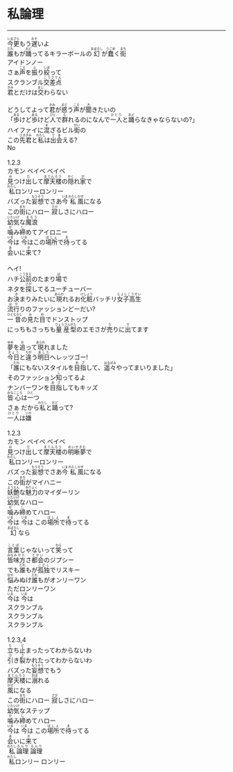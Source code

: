 # 私論理
---
<lyric>
<ruby>今更<rt>いまさら</rt></ruby>もう<ruby>遅<rt>おそ</rt></ruby>いよ<br/>
<ruby>誰<rt>だれ</rt></ruby>もが<ruby>踊<rt>おど</rt></ruby>ってるキラーボールの<ruby>幻<rt>まぼろし</rt></ruby>が<ruby>蠢<rt>うごめ</rt></ruby>く<ruby>街<rt>まち</rt></ruby><br/>
アイドンノー<br/>
さぁ<ruby>声<rt>こえ</rt></ruby>を<ruby>振<rt>ふ</rt></ruby>り<ruby>絞<rt>しぼ</rt></ruby>って<br/>
スクランブル<ruby>交差点<rt>こうさてん</rt></ruby><br/>
<ruby>君<rt>きみ</rt></ruby>とだけは<ruby>交<rt>まじ</rt></ruby>わらない<br/>
<br/>
どうしてよって<ruby>君<rt>きみ</rt></ruby>が<ruby>惑<rt>まど</rt></ruby>う<ruby>声<rt>こえ</rt></ruby>が<ruby>聞<rt>き</rt></ruby>きたいの<br/>
「<ruby>歩<rt>ある</rt></ruby>けど<ruby>歩<rt>ある</rt></ruby>けど<ruby>人<rt>ひと</rt></ruby>で<ruby>群<rt>む</rt></ruby>れるのになんで<ruby>一人<rt>ひとり</rt></ruby>と<ruby>踊<rt>おど</rt></ruby>らなきゃならないの?」<br/>
ハイファイに<ruby>混<rt>ま</rt></ruby>ざるビル<ruby>街<rt>がい</rt></ruby>の<br/>
この<ruby>先<rt>さき</rt></ruby><ruby>君<rt>きみ</rt></ruby>と<ruby>私<rt>わたし</rt></ruby>は<ruby>出会<rt>であ</rt></ruby>える?<br/>
No<br/>
<br/>
1.2.3<br/>
カモン ベイベ ベイベ<br/>
<ruby>見<rt>み</rt></ruby>つけ<ruby>出<rt>だ</rt></ruby>して<ruby>摩天楼<rt>まてんろう</rt></ruby>の<ruby>隠<rt>かく</rt></ruby>れ<ruby>家<rt>が</rt></ruby>で<br/>
<ruby>私<rt>わたし</rt></ruby>ロンリーロンリー<br/>
バズった<ruby>妄想<rt>もうそう</rt></ruby>でさあ<ruby>今<rt>いま</rt></ruby> <ruby>私<rt>わたし</rt></ruby><ruby>風<rt>かぜ</rt></ruby>になる<br/>
この<ruby>街<rt>まち</rt></ruby>にハロー <ruby>寂<rt>さび</rt></ruby>しさにハロー<br/>
<ruby>幼気<rt>いたいけ</rt></ruby>な<ruby>魔浪<rt>まろう</rt></ruby><br/>
<ruby>噛<rt>か</rt></ruby>み<ruby>締<rt>し</rt></ruby>めてアイロニー<br/>
<ruby>今<rt>いま</rt></ruby>は <ruby>今<rt>いま</rt></ruby>はこの<ruby>場所<rt>ばしょ</rt></ruby>で<ruby>待<rt>ま</rt></ruby>ってる<br/>
<ruby>会<rt>あ</rt></ruby>いに<ruby>来<rt>き</rt></ruby>て?<br/>
<br/>
ヘイ!<br/>
ハチ<ruby>公<rt>こう</rt></ruby><ruby>前<rt>まえ</rt></ruby>のたまり<ruby>場<rt>ば</rt></ruby>で<br/>
ネタを<ruby>探<rt>さが</rt></ruby>してるユーチューバー<br/>
お<ruby>決<rt>き</rt></ruby>まりみたいに<ruby>現<rt>あらわ</rt></ruby>れるお<ruby>化粧<rt>けしょう</rt></ruby>バッチリ<ruby>女子高生<rt>じょしこうせい</rt></ruby><br/>
<ruby>流行<rt>はや</rt></ruby>りのファッションどーだい?<br/>
<ruby>一<rt>ひと</rt></ruby><ruby>昔<rt>むかし</rt></ruby>の<ruby>見<rt>み</rt></ruby>た<ruby>目<rt>め</rt></ruby>でドンストップ<br/>
にっちもさっちも<ruby>量産<rt>りょうさん</rt></ruby><ruby>型<rt>がた</rt></ruby>のエモさが<ruby>売<rt>う</rt></ruby>りに<ruby>出<rt>で</rt></ruby>てます<br/>
<br/>
<ruby>夢<rt>ゆめ</rt></ruby>を<ruby>追<rt>お</rt></ruby>って<ruby>現<rt>あらわ</rt></ruby>れました<br/>
<ruby>今日<rt>きょう</rt></ruby>と<ruby>違<rt>ちが</rt></ruby>う<ruby>明日<rt>あした</rt></ruby>へレッツゴー!<br/>
「<ruby>誰<rt>だれ</rt></ruby>にもないスタイルを<ruby>目指<rt>めざ</rt></ruby>して、<ruby>遥々<rt>はるばる</rt></ruby>やってまいりました」<br/>
そのファッション<ruby>知<rt>し</rt></ruby>ってるよ<br/>
ナンバーワンを<ruby>目指<rt>めざ</rt></ruby>してもキッズ<br/>
<ruby>皆<rt>みな</rt></ruby><ruby>心<rt>こころ</rt></ruby>は<ruby>一<rt>ひと</rt></ruby>つ<br/>
さぁ だから<ruby>私<rt>わたし</rt></ruby>と<ruby>踊<rt>おど</rt></ruby>って?<br/>
<ruby>一人<rt>ひとり</rt></ruby>は<ruby>嫌<rt>いや</rt></ruby><br/>
<br/>
1.2.3<br/>
カモン ベイべ ベイベ<br/>
<ruby>見<rt>み</rt></ruby>つけ<ruby>出<rt>だ</rt></ruby>して<ruby>摩天楼<rt>まてんろう</rt></ruby>の<ruby>明晰夢<rt>めいせきむ</rt></ruby>で<br/>
<ruby>私<rt>わたし</rt></ruby>ロンリーロンリー<br/>
バズった<ruby>妄想<rt>もうそう</rt></ruby>でさあ<ruby>今<rt>いま</rt></ruby> <ruby>私<rt>わたし</rt></ruby><ruby>風<rt>かぜ</rt></ruby>になる<br/>
この<ruby>街<rt>まち</rt></ruby>がマイハニー<br/>
<ruby>妖艶<rt>ようえん</rt></ruby>な<ruby>魅力<rt>みりょく</rt></ruby>のマイダーリン<br/>
<ruby>幼気<rt>いたいけ</rt></ruby>なハロー<br/>
<ruby>噛<rt>か</rt></ruby>み<ruby>締<rt>し</rt></ruby>めてハロー<br/>
<ruby>今<rt>いま</rt></ruby>は <ruby>今<rt>いま</rt></ruby>は この<ruby>場所<rt>ばしょ</rt></ruby>で<ruby>待<rt>ま</rt></ruby>ってる<br/>
<ruby>幻<rt>まぼろし</rt></ruby>なら<br/>
<br/>
<ruby>言葉<rt>ことば</rt></ruby>じゃないって<ruby>笑<rt>わら</rt></ruby>って<br/>
<ruby>皆<rt>みな</rt></ruby><ruby>味方<rt>みかた</rt></ruby>さ<ruby>都会<rt>とかい</rt></ruby>のジプシー<br/>
でも<ruby>誰<rt>だれ</rt></ruby>もが<ruby>孤独<rt>こどく</rt></ruby>でリスキー<br/>
<ruby>悩<rt>なや</rt></ruby>みぬけ<ruby>誰<rt>だれ</rt></ruby>もがオンリーワン<br/>
ただロンリーワン<br/>
<ruby>今<rt>いま</rt></ruby>は <ruby>今<rt>いま</rt></ruby>は<br/>
スクランブル<br/>
スクランブル<br/>
スクランブル<br/>
<br/>
1.2.3,4<br/>
<ruby>立<rt>た</rt></ruby>ち<ruby>止<rt>ど</rt></ruby>まったってわからないわ<br/>
<ruby>引<rt>ひ</rt></ruby>き<ruby>裂<rt>さ</rt></ruby>かれたってわからないわ<br/>
バズった<ruby>妄想<rt>もうそう</rt></ruby>でもう<br/>
<ruby>摩天楼<rt>まてんろう</rt></ruby>に<ruby>溺<rt>おぼ</rt></ruby>れる<br/>
<ruby>風<rt>かぜ</rt></ruby>になる<br/>
この<ruby>街<rt>まち</rt></ruby>にハロー <ruby>寂<rt>さび</rt></ruby>しさにハロー<br/>
<ruby>幼気<rt>いたいけ</rt></ruby>なステップ<br/>
<ruby>噛<rt>か</rt></ruby>み<ruby>締<rt>し</rt></ruby>めてハロー<br/>
<ruby>今<rt>いま</rt></ruby>は <ruby>今<rt>いま</rt></ruby>は この<ruby>場所<rt>ばしょ</rt></ruby>で<ruby>待<rt>ま</rt></ruby>ってる<br/>
<ruby>会<rt>あ</rt></ruby>いに<ruby>来<rt>き</rt></ruby>て<br/>
<ruby>私<rt>わたし</rt></ruby><ruby>論理<rt>ろんり</rt></ruby> <ruby>論理<rt>ろんり</rt></ruby><br/>
<ruby>私<rt>わたし</rt></ruby>ロンリー ロンリー<br/>
</lyric>
